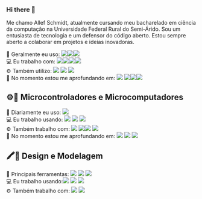 ### Hi there 👋

Me chamo Allef Schmidt, atualmente cursando meu bacharelado em ciência da computação na Universidade Federal Rural do Semi-Árido. Sou um entusiasta de tecnologia e um defensor do código aberto. Estou sempre aberto a colaborar em projetos e ideias inovadoras. 

<!-- <img src=""></img> -->
🚀 Geralmente eu uso: <img src="https://img.shields.io/badge/Yarn-2C8EBB?style=for-the-badge&logo=Yarn&logoColor=white"><img src="https://img.shields.io/badge/Visual%20Studio%20Code-007ACC?style=for-the-badge&logo=Visual%20Studio%20Code&logoColor=white"><img src="https://img.shields.io/badge/JavaScript-323330?style=for-the-badge&logo=javascript&logoColor=F7DF1E"></img><br>
💻 Eu trabalho com: <img src="https://img.shields.io/badge/Vue.js-4FC08D?style=for-the-badge&logo=Vue.js&logoColor=white"></img></img><img src="https://img.shields.io/badge/PostgreSQL-4169E1?style=for-the-badge&logo=PostgreSQL&logoColor=white"></img><img src="https://img.shields.io/badge/Express-000000?style=for-the-badge&logo=express&logoColor=white"></img><img src="https://img.shields.io/badge/Node.js-339933?style=for-the-badge&logo=Node.js&logoColor=white"><br>
⚙️ Também utilizo:  <img src="https://img.shields.io/badge/Postman-FF6C37?style=for-the-badge&logo=Postman&logoColor=white"></img> <img src="https://img.shields.io/badge/Nuxt.js-00C58E?style=for-the-badge&logo=Nuxt.js&logoColor=white"></img>  <img src="https://img.shields.io/badge/React_Native-4D4D4D?style=for-the-badge&logo=React&logoColor=26d9fd"></img><br>
🌱 No momento estou me aprofundando em:  <img src="https://img.shields.io/badge/firebase-ffca28?style=for-the-badge&logo=firebase&logoColor=black"> <img src="https://img.shields.io/badge/Python-3776AB?style=for-the-badge&logo=python&logoColor=white"><img src="https://img.shields.io/badge/Electron-2B2E3A?style=for-the-badge&logo=electron&logoColor=9FEAF9"><img src="https://img.shields.io/badge/Heroku-430098?style=for-the-badge&logo=heroku&logoColor=white"></img> <br>

<h2>⚙️📶 Microcontroladores e Microcomputadores</h2>

🚀 Diariamente eu uso: <img src="https://img.shields.io/badge/C%2B%2B-00599C?style=for-the-badge&logo=c%2B%2B&logoColor=white"></img> <br>
💻 Eu trabalho usando: <img src="https://img.shields.io/badge/Espressif-E7352C?style=for-the-badge&logo=Espressif&logoColor=white"></img> <img src="https://img.shields.io/badge/RASPBERRY%20PI-C51A4A.svg?&style=for-the-badge&logo=raspberry%20pi&logoColor=white"></img> <img src="https://img.shields.io/badge/Arduino-00979D?style=for-the-badge&logo=Arduino&logoColor=white"></img><br>
⚙️ Também trabalho com: <img src="https://img.shields.io/badge/IFTTT-000000?style=for-the-badge&logo=IFTTT&logoColor=white"> <img src="https://img.shields.io/badge/Amazon%20Alexa-00CAFF?style=for-the-badge&logo=Amazon%20Alexa&logoColor=white"></img><img src="https://img.shields.io/badge/ESPHome-D3D3D3?style=for-the-badge&logo=ESPHome&logoColor=black"></img> <img src="https://img.shields.io/badge/MQTT%20MOSQUITTO-3C5280?style=for-the-badge&logo=Eclipse%20Mosquitto&logoColor=f3771c"></img><br>
🌱 No momento estou me aprofundando em:  <img src="https://img.shields.io/badge/TensorFlow-FF6F00?style=for-the-badge&logo=TensorFlow&logoColor=white"></img> <img src="https://img.shields.io/badge/Node_RED-8F0000?style=for-the-badge&logo=Node-RED&logoColor=white"> <img src="https://img.shields.io/badge/Home%20Assistant-41BDF5?style=for-the-badge&logo=Home%20Assistant&logoColor=white"></img> <br>

<h2>🖍📐 Design e Modelagem </h2>

🚀 Principais ferramentas: <img src="https://img.shields.io/badge/Tinkercad-F24E1E?style=for-the-badge&logo=&logoColor=white"></img> <img src="https://img.shields.io/badge/Blender-F5792A?style=for-the-badge&logo=Blender&logoColor=white"></img> <img src="https://img.shields.io/badge/Eagle-df1111?style=for-the-badge&logo=Eagle&logoColor=white"></img> <br>
💻 Eu trabalho usando:<img src="https://img.shields.io/badge/Photopea-18A497?style=for-the-badge&logo=Photopea&logoColor=white"> <img src="https://img.shields.io/badge/Adobe%20Photoshop-31A8FF?style=for-the-badge&logo=Adobe%20Photoshop&logoColor=black"> <img src="https://img.shields.io/badge/Figma-F24E1E?style=for-the-badge&logo=Figma&logoColor=white"></img> <br>
⚙️ Também trabalho com: <img src="https://img.shields.io/badge/Ultimaker Cura-FF1E0D?style=for-the-badge&logo=Makerbot&logoColor=white"> <img src="https://img.shields.io/badge/LabVIEW-FFDB00?style=for-the-badge&logo=LabVIEW&logoColor=black"><br>
